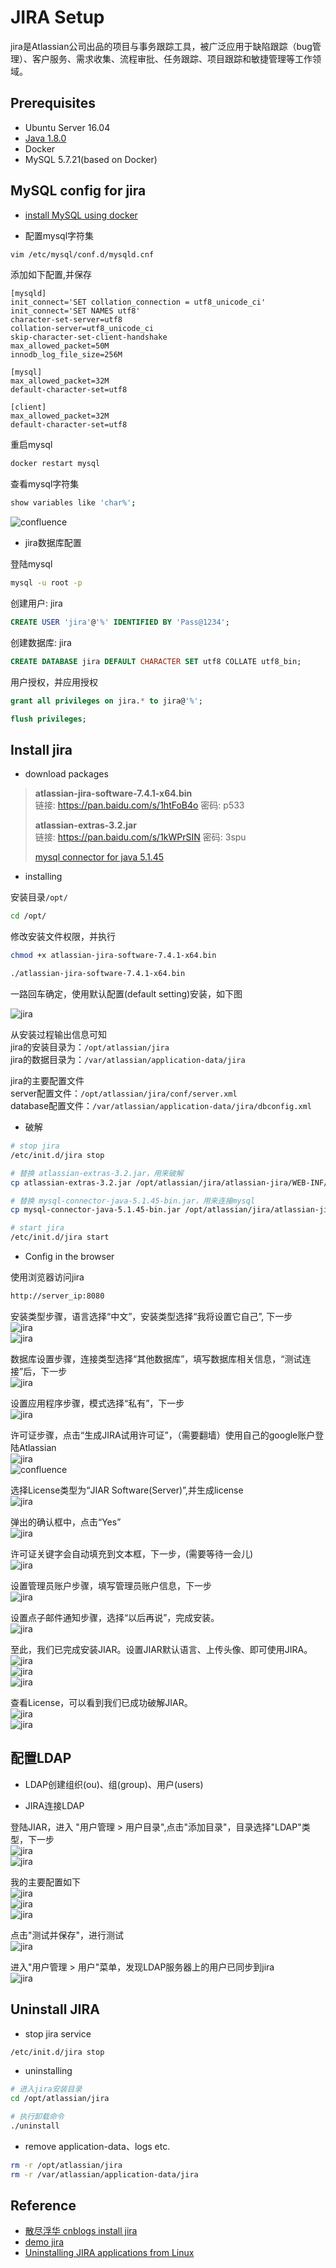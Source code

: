 # JIRA Setup

jira是Atlassian公司出品的项目与事务跟踪工具，被广泛应用于缺陷跟踪（bug管理）、客户服务、需求收集、流程审批、任务跟踪、项目跟踪和敏捷管理等工作领域。

## Prerequisites

- Ubuntu Server 16.04
- [Java 1.8.0](./install-jdk.md)
- Docker
- MySQL 5.7.21(based on Docker)

## MySQL config for jira

- [install MySQL using docker](./install-mysql.md#install-using-docker)

- 配置mysql字符集

```bash
vim /etc/mysql/conf.d/mysqld.cnf
```

添加如下配置,并保存

```plaintext
[mysqld]
init_connect='SET collation_connection = utf8_unicode_ci'
init_connect='SET NAMES utf8'
character-set-server=utf8
collation-server=utf8_unicode_ci
skip-character-set-client-handshake
max_allowed_packet=50M
innodb_log_file_size=256M

[mysql]
max_allowed_packet=32M
default-character-set=utf8

[client]
max_allowed_packet=32M
default-character-set=utf8
```

重启mysql

```bash
docker restart mysql
```

查看mysql字符集

```bash
show variables like 'char%';
```

![confluence](./images/confluence-setup/confluence-setup-01.png)

- jira数据库配置

登陆mysql

```bash
mysql -u root -p
```

创建用户: jira

```sql
CREATE USER 'jira'@'%' IDENTIFIED BY 'Pass@1234';
```

创建数据库: jira

```sql
CREATE DATABASE jira DEFAULT CHARACTER SET utf8 COLLATE utf8_bin;
```

用户授权，并应用授权

```sql
grant all privileges on jira.* to jira@'%';

flush privileges;
```

## Install jira

- download packages

> **atlassian-jira-software-7.4.1-x64.bin**  
> 链接: <https://pan.baidu.com/s/1htFoB4o> 密码: p533
>
> **atlassian-extras-3.2.jar**  
> 链接: <https://pan.baidu.com/s/1kWPrSIN> 密码: 3spu
>
> [mysql connector for java 5.1.45](https://dev.mysql.com/downloads/connector/j/)

- installing

安装目录```/opt/```

```bash
cd /opt/
```

修改安装文件权限，并执行

```bash
chmod +x atlassian-jira-software-7.4.1-x64.bin

./atlassian-jira-software-7.4.1-x64.bin
```

一路回车确定，使用默认配置(default setting)安装，如下图

![jira](./images/jira-setup/jira-setup-01.png)

从安装过程输出信息可知  
jira的安装目录为：```/opt/atlassian/jira```  
jira的数据目录为：```/var/atlassian/application-data/jira```  

jira的主要配置文件  
server配置文件：```/opt/atlassian/jira/conf/server.xml```  
database配置文件：```/var/atlassian/application-data/jira/dbconfig.xml```  

- 破解

```bash
# stop jira
/etc/init.d/jira stop

# 替换 atlassian-extras-3.2.jar，用来破解
cp atlassian-extras-3.2.jar /opt/atlassian/jira/atlassian-jira/WEB-INF/lib/

# 替换 mysql-connector-java-5.1.45-bin.jar，用来连接mysql
cp mysql-connector-java-5.1.45-bin.jar /opt/atlassian/jira/atlassian-jira/WEB-INF/lib/

# start jira
/etc/init.d/jira start
```

- Config in the browser

使用浏览器访问jira

```bash
http://server_ip:8080
```

安装类型步骤，语言选择“中文”，安装类型选择“我将设置它自己”, 下一步  
![jira](./images/jira-setup/jira-setup-02.png)  
![jira](./images/jira-setup/jira-setup-03.png)

数据库设置步骤，连接类型选择“其他数据库”，填写数据库相关信息，“测试连接”后，下一步  
![jira](./images/jira-setup/jira-setup-04.png)

设置应用程序步骤，模式选择“私有”，下一步  
![jira](./images/jira-setup/jira-setup-05.png)

许可证步骤，点击“生成JIRA试用许可证”，（需要翻墙）使用自己的google账户登陆Atlassian  
![jira](./images/jira-setup/jira-setup-06.png)  
![confluence](./images/confluence-setup/confluence-setup-05.png)

选择License类型为“JIAR Software(Server)”,并生成license  
![jira](./images/jira-setup/jira-setup-07.png)

弹出的确认框中，点击“Yes”  
![jira](./images/jira-setup/jira-setup-08.png)

许可证关键字会自动填充到文本框，下一步，(需要等待一会儿)  
![jira](./images/jira-setup/jira-setup-09.png)

设置管理员账户步骤，填写管理员账户信息，下一步  
![jira](./images/jira-setup/jira-setup-10.png)

设置点子邮件通知步骤，选择“以后再说”，完成安装。  
![jira](./images/jira-setup/jira-setup-11.png)

至此，我们已完成安装JIAR。设置JIAR默认语言、上传头像、即可使用JIRA。  
![jira](./images/jira-setup/jira-setup-12.png)  
![jira](./images/jira-setup/jira-setup-13.png)  
![jira](./images/jira-setup/jira-setup-14.png)  

查看License，可以看到我们已成功破解JIAR。  
![jira](./images/jira-setup/jira-setup-15.png)  
![jira](./images/jira-setup/jira-setup-16.png)  

## 配置LDAP

- LDAP创建组织(ou)、组(group)、用户(users)

- JIRA连接LDAP

登陆JIAR，进入 "用户管理 > 用户目录",点击"添加目录"，目录选择"LDAP"类型，下一步  
![jira](./images/jira-setup/jira-setup-17.png)  
![jira](./images/jira-setup/jira-setup-18.png)

我的主要配置如下  
![jira](./images/jira-setup/jira-setup-19.png)  
![jira](./images/jira-setup/jira-setup-20.png)  
![jira](./images/jira-setup/jira-setup-21.png)  

点击"测试并保存"，进行测试  
![jira](./images/jira-setup/jira-setup-22.png)  

进入"用户管理 > 用户"菜单，发现LDAP服务器上的用户已同步到jira  
![jira](./images/jira-setup/jira-setup-23.png)  

## Uninstall JIRA

- stop jira service

```bash
/etc/init.d/jira stop
```

- uninstalling

```bash
# 进入jira安装目录
cd /opt/atlassian/jira

# 执行卸载命令
./uninstall
```

- remove application-data、logs etc.

```bash
rm -r /opt/atlassian/jira
rm -r /var/atlassian/application-data/jira
```

## Reference

- [散尽浮华 cnblogs install jira](http://www.cnblogs.com/kevingrace/p/7608813.html)
- [demo jira](http://www.confluence.cn)
- [Uninstalling JIRA applications from Linux](https://confluence.atlassian.com/adminjiraserver071/uninstalling-jira-applications-from-linux-802592174.html)
